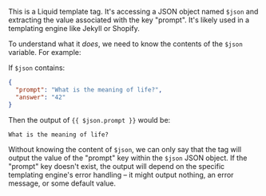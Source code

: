 This is a Liquid template tag.  It's accessing a JSON object named `$json` and extracting the value associated with the key "prompt".  It's likely used in a templating engine like Jekyll or Shopify.

To understand what it *does*, we need to know the contents of the `$json` variable.  For example:

If `$json` contains:

```json
{
  "prompt": "What is the meaning of life?",
  "answer": "42"
}
```

Then the output of `{{ $json.prompt }}` would be:

```
What is the meaning of life?
```

Without knowing the content of `$json`, we can only say that the tag will output the value of the "prompt" key within the `$json` JSON object.  If the "prompt" key doesn't exist, the output will depend on the specific templating engine's error handling – it might output nothing, an error message, or some default value.
